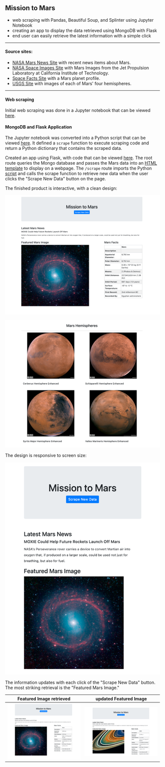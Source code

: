## Mission to Mars
* web scraping with Pandas, Beautiful Soup, and Splinter using Jupyter Notebook
* creating an app to display the data retrieved using MongoDB with Flask
* end user can easily retrieve the latest information with a simple click

---

#### Source sites: 
* [NASA Mars News Site](https://mars.nasa.gov/news) with recent news items about Mars.
* [NASA Space Images Site](https://www.jpl.nasa.gov/spaceimages/?search=&category=Mars) with Mars Images from the Jet Propulsion Laboratory at California Institute of Technology.
* [Space Facts Site](https://space-facts.com/mars/) with a Mars planet profile. 
* [USGS Site](https://astrogeology.usgs.gov/search/results?q=hemisphere+enhanced&k1=target&v1=Mars) with images of each of Mars' four hemispheres. 

---

#### Web scraping

Initial web scraping was done in a Jupyter notebook that can be viewed [here](https://github.com/LeeProut/web-scraping-challenge/blob/main/Missions_to_Mars/mission_to_mars.ipynb). 

#### MongoDB and Flask Application

The Jupyter notebook was converted into a Python script that can be viewed [here](https://github.com/LeeProut/web-scraping-challenge/blob/main/Missions_to_Mars/scrape_mars.py). It defined a `scrape` function to execute scraping code and return a Python dictionary that contains the scraped data. 

Created an app using Flask, with code that can be viewed [here](https://github.com/LeeProut/web-scraping-challenge/blob/main/Missions_to_Mars/app.py). The root route queries the Mongo database and passes the Mars data into an [HTML template](https://github.com/LeeProut/web-scraping-challenge/blob/main/Missions_to_Mars/templates/index.html) to display on a webpage. The `/scrape` route imports the Python [script](https://github.com/LeeProut/web-scraping-challenge/blob/main/Missions_to_Mars/scrape_mars.py) and calls the scrape function to retrieve new data when the user clicks the "Scrape New Data" button on the page. 

The finished product is interactive, with a clean design: 

![Mission to Mars](/Missions_to_Mars/images/MissiontoMars1.png)

![Mars Hemispheres Images](/Missions_to_Mars/images/MissiontoMars2.png)

The design is responsive to screen size: 

![Responsive Design Display](/Missions_to_Mars/images/MtoMresponsive1.png)

The information updates with each click of the "Scrape New Data" button. The most striking retrieval is the "Featured Mars Image." 


**Featured Image retrieved** | **updated Featured Image**
--------------------- | ---------------------
![Mission to Mars](/Missions_to_Mars/images/MissiontoMars1.png) | ![Mission to Mars](/Missions_to_Mars/images/MtoMFeatImg.png)


